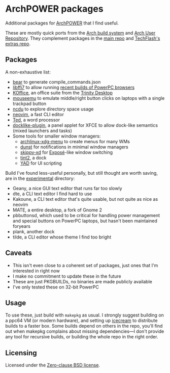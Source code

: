 # ArchPOWER packages

Additional packages for [ArchPOWER](https://archlinuxpower.org/) that I find useful.

These are mostly quick ports from the [Arch build system](https://wiki.archlinux.org/title/Arch_build_system) and [Arch User Repository](https://wiki.archlinux.org/title/Arch_User_Repository). They complement packages in the [main repo](https://github.com/kth5/archpower) and [TechFlash's extras repo](https://github.com/techflashYT/archpower-extra-pkgs).

## Packages

A non-exhaustive list:

* [bear](bear) to generate compile_commands.json
* [libffi7](libffi7) to allow running [recent builds of PowerPC browsers](https://github.com/chzigotzky/Web-Browsers-and-Suites-for-Linux-PPC/releases)
* [KOffice](tde-office), an office suite from the [Trinity Desktop](https://www.trinitydesktop.org/)
* [mouseemu](mouseemu) to emulate middle/right button clicks on laptops with a single trackpad button
* [ncdu](ncdu) to explore directory space usage
* [neovim](neovim), a fast CLI editor
* [Ted](ted), a word processor
* [docklike-plugin](xfce4-docklike-plugin), a panel applet for XFCE to allow dock-like semantics (mixed launchers and tasks)
* Some tools for smaller window managers:
  * [archlinux-xdg-menu](archlinux-xdg-menu) to create menus for many WMs
  * [dunst](dunst) for notifications in minimal window managers
  * [skippy-xd](skippy-xd-git) for [Exposé](https://en.wikipedia.org/wiki/Mission_Control_(macOS))-like window switching
  * [tint2](tint2), a dock
  * [YAD](yad-gtk2) for UI scripting

Build I've found less-useful personally, but still thought are worth saving, are in the [experimental](experimental) directory:

* Geany, a nice GUI text editor that runs far too slowly
* dte, a CLI text editor I find hard to use
* Kakoune, a CLI text editor that's quite usable, but not quite as nice as neovim
* MATE, a entire desktop, a fork of Gnome 2
* pbbuttonsd, which used to be critical for handling power management and special buttons on PowerPC laptops, but hasn't been maintained foryears
* plank, another dock
* tilde, a CLI editor whose theme I find too bright

## Caveats

* This isn't even close to a coherent set of packages, just ones that I'm interested in right now
* I make no commitment to update these in the future
* These are just PKGBUILDs, no binaries are made publicly available
* I've only tested these on 32-bit PowerPC

## Usage

To use these, just build with `makepkg` as usual. I strongly suggest building on a ppc64 VM (or modern hardware), and setting up [icecream](https://github.com/icecc/icecream) to distribute builds to a faster box. Some builds depend on others in the repo, you'll find out when makepkg complains about missing dependencies—I don't provide any tool for recursive builds, or building the whole repo in the right order.

## Licensing

Licensed under the [Zero-clause BSD license](LICENSE).
